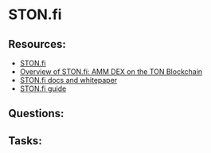 # STON.fi

## Resources:

* [STON.fi](https://ston.fi/)
* [Overview of STON.fi: AMM DEX on the TON Blockchain](https://daonft.medium.com/overview-of-ston-fi-amm-dex-on-the-ton-blockchain-6ae52acd992d#:~:text=STON.fi%20is%20an%20Automated,%2DLocked%20Contracts%20(HTLC).)
* [STON.fi docs and whitepaper](https://docs.ston.fi/docs)
* [STON.fi guide](https://guide.ston.fi/en/how-to-connect-your-ton-wallet-to-ston.fi)

## Questions:

## Tasks:

